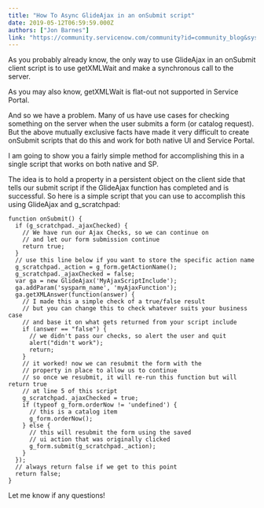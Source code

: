 ```yaml
---
title: "How To Async GlideAjax in an onSubmit script"
date: 2019-05-12T06:59:59.000Z
authors: ["Jon Barnes"]
link: "https://community.servicenow.com/community?id=community_blog&sys_id=dc49feeadbdd7f0c54250b55ca96191d"
---
```

<p>As you probably already know, the only way to use GlideAjax in an onSubmit client script is to use getXMLWait and make a synchronous call to the server.</p>
<p>As you may also know, getXMLWait is flat-out not supported in Service Portal.</p>
<p>And so we have a problem. Many of us have use cases for checking something on the server when the user submits a form (or catalog request). But the above mutually exclusive facts have made it very difficult to create onSubmit scripts that do this and work for both native UI and Service Portal.</p>
<p>I am going to show you a fairly simple method for accomplishing this in a single script that works on both native and SP.</p>
<p>The idea is to hold a property in a persistent object on the client side that tells our submit script if the GlideAjax function has completed and is successful. So here is a simple script that you can use to accomplish this using GlideAjax and g_scratchpad:</p>
<pre class="language-javascript"><code>function onSubmit() {
  if (g_scratchpad._ajaxChecked) {
    // We have run our Ajax Checks, so we can continue on
    // and let our form submission continue
    return true;
  }
  // use this line below if you want to store the specific action name
  g_scratchpad._action &#61; g_form.getActionName();
  g_scratchpad._ajaxChecked &#61; false;
  var ga &#61; new GlideAjax(&#39;MyAjaxScriptInclude&#39;);
  ga.addParam(&#39;sysparm_name&#39;, &#39;myAjaxFunction&#39;);
  ga.getXMLAnswer(function(answer) {
    // I made this a simple check of a true/false result
    // but you can change this to check whatever suits your business case
    // and base it on what gets returned from your script include
    if (answer &#61;&#61; &#34;false&#34;) {
      // we didn&#39;t pass our checks, so alert the user and quit
      alert(&#34;didn&#39;t work&#34;);
      return;
    }
    // it worked! now we can resubmit the form with the 
    // property in place to allow us to continue
    // so once we resubmit, it will re-run this function but will return true
    // at line 5 of this script
    g_scratchpad._ajaxChecked &#61; true;
    if (typeof g_form.orderNow !&#61; &#39;undefined&#39;) {
      // this is a catalog item
      g_form.orderNow();
    } else {
      // this will resubmit the form using the saved 
      // ui action that was originally clicked
      g_form.submit(g_scratchpad._action);
    }
  });
  // always return false if we get to this point
  return false;
}</code></pre>
<p>Let me know if any questions!</p>